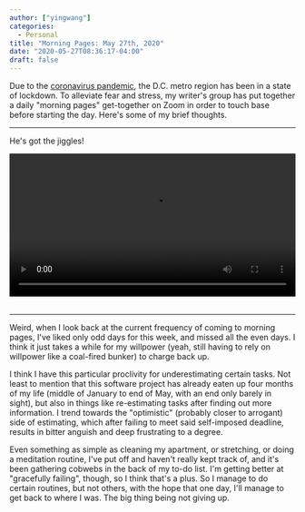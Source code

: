 ```yaml
---
author: ["yingwang"]
categories:
  - Personal
title: "Morning Pages: May 27th, 2020"
date: "2020-05-27T08:36:17-04:00"
draft: false
---
```


Due to the [coronavirus
pandemic](https://en.wikipedia.org/wiki/2019-20_coronavirus_pandemic), the D.C.
metro region has been in a state of lockdown. To alleviate fear and stress, my
writer's group has put together a daily "morning pages" get-together on Zoom in
order to touch base before starting the day. Here's some of my brief thoughts.

__________

He's got the jiggles!

<!-- https://stackoverflow.com/a/26276254 -->
<video style="width: 100%; width: -moz-available; width: -webkit-fill-available; width: fill-available; max-width: 100%;" controls>
    <source src="/video/posts/2020/05/27/morning_pages.mp4" type="video/mp4">
    Your browser does not support HTML5 video.
</video>
<br/>
<br/>

__________

Weird, when I look back at the current frequency of coming to morning pages,
I've liked only odd days for this week, and missed all the even days. I think it
just takes a while for my willpower (yeah, still having to rely on willpower
like a coal-fired bunker) to charge back up.

I think I have this particular proclivity for underestimating certain tasks. Not
least to mention that this software project has already eaten up four months of
my life (middle of January to end of May, with an end only barely in sight), but
also in things like re-estimating tasks after finding out more information. I
trend towards the "optimistic" (probably closer to arrogant) side of estimating,
which after failing to meet said self-imposed deadline, results in bitter
anguish and deep frustrating to a degree.

Even something as simple as cleaning my apartment, or stretching, or doing a
meditation routine, I've put off and haven't really kept track of, and it's been
gathering cobwebs in the back of my to-do list. I'm getting better at
"gracefully failing", though, so I think that's a plus. So I manage to do
certain routines, but not others, with the hope that one day, I'll manage to get
back to where I was. The big thing being not giving up.
